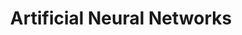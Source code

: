 ---
title: "Artificial Neural Networks"

categories: ['']

tags: ['artificial', 'neural', 'networks']

arwords: 'الشبكات العصبية الاصطناعية'

arexps: []

enwords: ['Artificial Neural Networks']

enexps: []

arlexicons: 'ش'

enlexicons: 'A'

authors: ['Ruqayya Roshdy']

translators: ['X']

citations: 'تطبيقات أساسية في المعالجة الآلية للغة العربية'

sources: 'مركز الملك عبدالله بن عبدالعزيز الدولي لخدمة اللغة العربية'

slug: ""
---